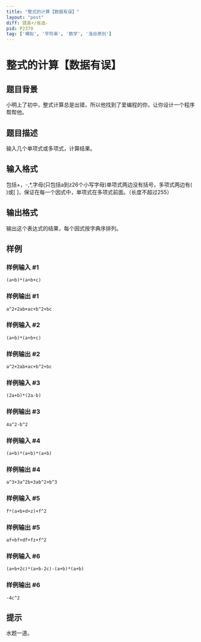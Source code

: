 ```yaml
---
title: "整式的计算【数据有误】"
layout: "post"
diff: 提高+/省选-
pid: P2379
tag: ['模拟', '字符串', '数学', '洛谷原创']
---
```

# 整式的计算【数据有误】
## 题目背景

小明上了初中，整式计算总是出错，所以他找到了爱编程的你，让你设计一个程序帮帮他。

## 题目描述

输入几个单项式或多项式，计算结果。

## 输入格式

包括+，-,\*,字母(只包括a到z26个小写字母)单项式两边没有括号，多项式两边有( )或[ ]，保证在每一个因式中，单项式在多项式前面。（长度不超过255）

## 输出格式

输出这个表达式的结果，每个因式按字典序排列。

## 样例

### 样例输入 #1
```
(a+b)*(a+b+c)
```
### 样例输出 #1
```
a^2+2ab+ac+b^2+bc
```
### 样例输入 #2
```
(a+b)*(a+b+c)
```
### 样例输出 #2
```
a^2+2ab+ac+b^2+bc
```
### 样例输入 #3
```
(2a+b)*(2a-b)
```
### 样例输出 #3
```
4a^2-b^2
```
### 样例输入 #4
```
(a+b)*(a+b)*(a+b)
```
### 样例输出 #4
```
a^3+3a^2b+3ab^2+b^3
```
### 样例输入 #5
```
f*(a+b+d+z)+f^2
```
### 样例输出 #5
```
af+bf+df+fz+f^2
```
### 样例输入 #6
```
(a+b+2c)*(a+b-2c)-(a+b)*(a+b)
```
### 样例输出 #6
```
-4c^2
```
## 提示

水题一道。

